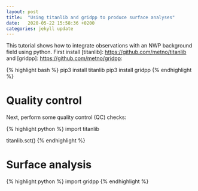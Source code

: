 ```yaml
---
layout: post
title:  "Using titanlib and gridpp to produce surface analyses"
date:   2020-05-22 15:58:36 +0200
categories: jekyll update
---
```


This tutorial shows how to integrate observations with an NWP background field using python. First install
[titanlib]: https://github.com/metno/titanlib and [gridpp]: https://github.com/metno/gridpp:

{% highlight bash %}
pip3 install titanlib
pip3 install gridpp
{% endhighlight %}

# Quality control

Next, perform some quality control (QC) checks:

{% highlight python %}
import titanlib

titanlib.sct()
{% endhighlight %}

# Surface analysis

{% highlight python %}
import gridpp
{% endhighlight %}

